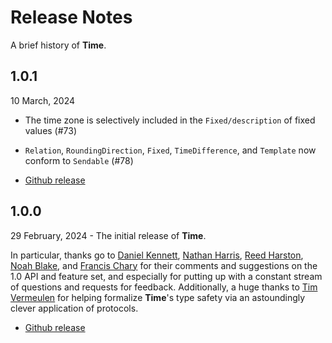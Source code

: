 #  Release Notes

A brief history of **Time**.

## 1.0.1

10 March, 2024

- The time zone is selectively included in the ``Fixed/description`` of fixed values (#73)
- ``Relation``, ``RoundingDirection``, ``Fixed``, ``TimeDifference``, and ``Template`` now conform to `Sendable` (#78)

- [Github release](https://github.com/davedelong/time/releases/tag/1.0.1)


## 1.0.0

29 February, 2024 - The initial release of **Time**.

In particular, thanks go to [Daniel Kennett][ikenndac], [Nathan Harris][mordil], [Reed Harston][rtharston], [Noah Blake][nononoah], and [Francis Chary][churowa] for their comments and suggestions on the 1.0 API and feature set, and especially for putting up with a constant stream of questions and requests for feedback. Additionally, a huge thanks to [Tim Vermeulen][timvermeulen] for helping formalize **Time**'s type safety via an astoundingly clever application of protocols.

- [Github release](https://github.com/davedelong/time/releases/tag/1.0.0)

[churowa]: https://github.com/churowa
[ikenndac]: https://github.com/ikenndac
[mordil]: https://github.com/mordil
[nononoah]: https://github.com/nononoah
[rtharston]: https://github.com/rtharston
[timvermeulen]: https://github.com/timvermeulen

